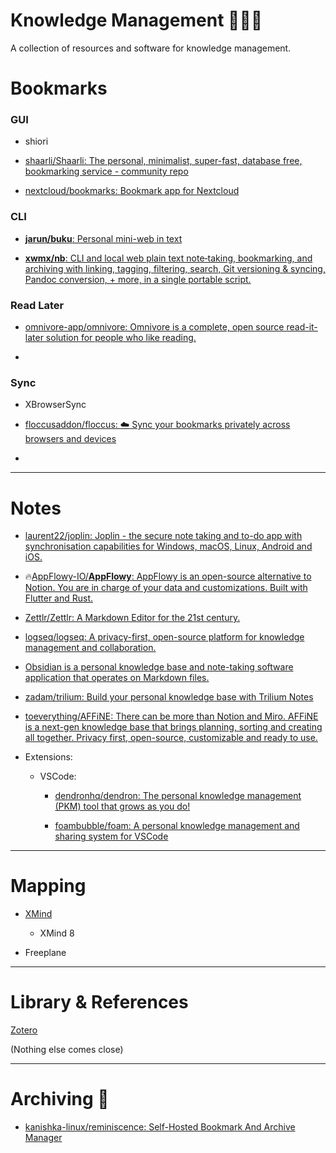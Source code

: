 # Knowledge Management 🧠💡📝

A collection of resources and software for knowledge management.



# Bookmarks

### GUI

- shiori

- [shaarli/Shaarli: The personal, minimalist, super-fast, database free, bookmarking service - community repo](https://github.com/shaarli/Shaarli)

- [nextcloud/bookmarks: Bookmark app for Nextcloud](https://github.com/nextcloud/bookmarks)



### CLI

- [**jarun/buku**: Personal mini-web in text](https://github.com/jarun/buku)

- [**xwmx/nb**: CLI and local web plain text note‑taking, bookmarking, and archiving with linking, tagging, filtering, search, Git versioning & syncing, Pandoc conversion, + more, in a single portable script.](https://github.com/xwmx/nb)





### Read Later

- [omnivore-app/omnivore: Omnivore is a complete, open source read-it-later solution for people who like reading.](https://github.com/omnivore-app/omnivore)

- 



### Sync

- XBrowserSync

- [floccusaddon/floccus: :cloud: Sync your bookmarks privately across browsers and devices](https://github.com/floccusaddon/floccus)

- 

---

# Notes

- [laurent22/joplin: Joplin - the secure note taking and to-do app with synchronisation capabilities for Windows, macOS, Linux, Android and iOS.](https://github.com/laurent22/joplin)

- 🔥[AppFlowy-IO/**AppFlowy**: AppFlowy is an open-source alternative to Notion. You are in charge of your data and customizations. Built with Flutter and Rust.](https://github.com/AppFlowy-IO/AppFlowy)

- [Zettlr/Zettlr: A Markdown Editor for the 21st century.](https://github.com/Zettlr/Zettlr)

- [logseq/logseq: A privacy-first, open-source platform for knowledge management and collaboration.](https://github.com/logseq/logseq)

- [Obsidian is a personal knowledge base and note-taking software application that operates on Markdown files.](https://obsidian.md/)

- [zadam/trilium: Build your personal knowledge base with Trilium Notes](https://github.com/zadam/trilium)

- [toeverything/AFFiNE: There can be more than Notion and Miro. AFFiNE is a next-gen knowledge base that brings planning, sorting and creating all together. Privacy first, open-source, customizable and ready to use.](https://github.com/toeverything/AFFiNE)

- Extensions:
  
   - VSCode:
     
      - [dendronhq/dendron: The personal knowledge management (PKM) tool that grows as you do!](https://github.com/dendronhq/dendron)
     
      - [foambubble/foam: A personal knowledge management and sharing system for VSCode](https://github.com/foambubble/foam)





---

# Mapping

- [XMind](https://xmind.app/)
  
   - XMind 8

- Freeplane





---

# Library & References

[Zotero](https://www.zotero.org/)

(Nothing else comes close)



---



# Archiving 💾

- [kanishka-linux/reminiscence: Self-Hosted Bookmark And Archive Manager](https://github.com/kanishka-linux/reminiscence)
